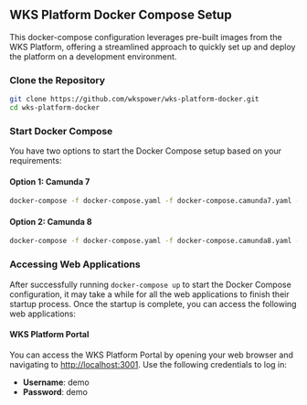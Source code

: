 
## WKS Platform Docker Compose Setup

This docker-compose configuration leverages pre-built images from the WKS Platform, offering a streamlined approach to quickly set up and deploy the platform on a development environment.

### Clone the Repository

```bash
git clone https://github.com/wkspower/wks-platform-docker.git
cd wks-platform-docker
```

### Start Docker Compose

You have two options to start the Docker Compose setup based on your requirements:

#### Option 1: Camunda 7

```bash
docker-compose -f docker-compose.yaml -f docker-compose.camunda7.yaml -f docker-compose.demo-data-loader.camunda7.yaml -f docker-compose.portal.yaml up -d --build "$@"
```

#### Option 2: Camunda 8

```bash
docker-compose -f docker-compose.yaml -f docker-compose.camunda8.yaml -f docker-compose.demo-data-loader.camunda8.yaml -f docker-compose.portal.yaml up -d --build "$@"
```

### Accessing Web Applications

After successfully running `docker-compose up` to start the Docker Compose configuration, it may take a while for all the web applications to finish their startup process. Once the startup is complete, you can access the following web applications:

#### WKS Platform Portal

You can access the WKS Platform Portal by opening your web browser and navigating to [http://localhost:3001](http://localhost:3001). Use the following credentials to log in:

- **Username**: demo
- **Password**: demo